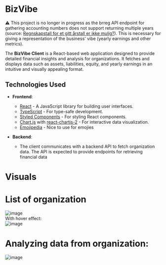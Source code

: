 # BizVibe
⚠️ This project is no longer in progress as the brreg API endpoint for gathering accounting numbers does not support returning multiple years (source: [Regnskapstall for et gitt årstall er ikke mulig?](https://github.com/brreg/regnskapsregister-api/issues/65)). 
This is necessary for giving a representation of the business' vibe (yearly earnings and other metrics). 

The **BizVibe Client** is a React-based web application designed to provide detailed financial insights and analysis for organizations. It fetches and displays data such as assets, liabilities, equity, and yearly earnings in an intuitive and visually appealing format.

## Technologies Used

- **Frontend**:
  - [React](https://reactjs.org/) - A JavaScript library for building user interfaces.
  - [TypeScript](https://www.typescriptlang.org/) - For type-safe development.
  - [Styled Components](https://styled-components.com/) - For styling React components.
  - [Chart.js](https://www.chartjs.org/) with [react-chartjs-2](https://react-chartjs-2.js.org/) - For interactive data visualization.
  - [Emojipedia](https://emojipedia.org/) - Nice to use for emojies

- **Backend**:
  - The client communicates with a backend API to fetch organization data. The API is expected to provide endpoints for retrieving financial data

# Visuals

# List of organization
![image](https://github.com/user-attachments/assets/fa4387ae-1a7f-444e-95a6-55c15328bb01)
<br>With hover effect:<br>
![image](https://github.com/user-attachments/assets/137ecc6c-9491-43a1-9918-e4d1c9e74c27)


# Analyzing data from organization:
![image](https://github.com/user-attachments/assets/8c0b1b12-9746-47ae-8c9e-e859a80105e5)

